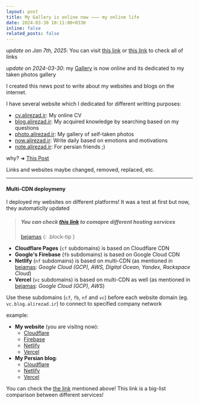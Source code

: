 ```yaml
---
layout: post
title: My Gallery is online now ⸺ my online life
date: 2024-03-30 10:11:00+0330
inline: false
related_posts: false
---
```

_update on Jan 7th, 2025_: You can visit [this link](/links/) or [this link](https://links.alirezad.ir/) to check all of links

_update on 2024-03-30_: my [Gallery](https://photo.alirezad.ir) is now online and its dedicated to my taken photos gallery

I created this news post to write about my websites and blogs on the internet.

I have several website which I dedicated for different writting purposes:
- [cv.alirezad.ir](https://cv.alirezad.ir): My online CV
- [blog.alirezad.ir](https://blog.alirezad.ir/): My acquired knowledge by searching based on my questions
- [photo.alirezad.ir](https://photo.alirezad.ir): My gallery of self-taken photos
- [now.alirezad.ir](https://now.alirezad.ir): Write daily based on emotions and motivations
- [note.alirezad.ir](https://note.alirezad.ir): For persian friends ;)

why?  ➜  [This Post](https://alirezad.ir/blog/2022/the-idea-behind-my-blog/)

Links and websites maybe changed, removed, replaced, etc.

---

#### Multi-CDN deploymeny

I deployed my websites on different platforms! It was a test at first but now, they automaticlly updated

> ##### You can check [this link](https://bejamas.io/compare/netlify-vs-vercel-vs-cloudflare-pages-vs-firebase-vs-github-pages-vs-azure-static-web-apps-vs-aws-amplify/) to comapre different hosting services
>
> [bejamas](https://bejamas.io/compare)
{: .block-tip }

- **Cloudflare Pages** (`cf` subdomains) is based on Cloudflare CDN
- **Google's Firebase** (`fb` subdomains) is based on Google Cloud CDN
- **Netlify** (`nf` subdomains) is based on multi-CDN (as mentioned in [bejamas](https://bejamas.io/compare): _Google Cloud (GCP), AWS, Digital Ocean, Yandex, Rackspace Cloud_)
- **Vercel** (`vc` subdomains) is based on multi-CDN as well (as mentioned in [bejamas](https://bejamas.io/compare): _Google Cloud (GCP), AWS_)

Use these subdomains (`cf`, `fb`, `nf` and `vc`) before each website domain (eg. `vc.blog.alirezad.ir`) to connect to specified company network


example:

- **My website** (you are visitng now):
  - [Cloudflare](https://cf.alirezad.ir)
  - [Firebase](https://fb.alirezad.ir)
  - [Netlify](https://nf.alirezad.ir)
  - [Vercel](https://vc.alirezad.ir)
- **My Persian blog**:
  - [Cloudflare](https://cf.note.alirezad.ir)
  - [Netlify](https://nf.note.alirezad.ir)
  - [Vercel](https://vc.note.alirezad.ir)


You can check the [the link](https://bejamas.io/compare/netlify-vs-vercel-vs-cloudflare-pages-vs-firebase-vs-github-pages-vs-azure-static-web-apps-vs-aws-amplify/) mentioned above! 
This link is a big-list comparison between different services!
